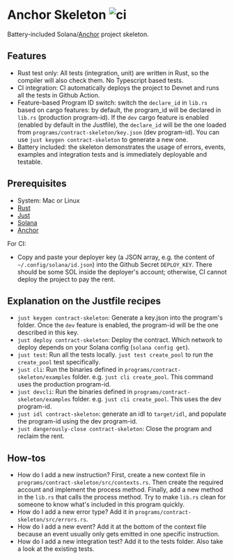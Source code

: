 # Anchor Skeleton ![ci](https://img.shields.io/github/workflow/status/dovahcrow/anchor-skeleton/ci?style=flat-square)

Battery-included Solana/[Anchor](https://github.com/project-serum/anchor) project skeleton.

## Features
* Rust test only: All tests (integration, unit) are written in Rust, so the compiler will also check them. No Typescript based tests.
* CI integration: CI automatically deploys the project to Devnet and runs all the tests in Github Action.
* Feature-based Program ID switch: switch the `declare_id` in `lib.rs` based on cargo features: by default, the program_id will be declared in `lib.rs` (production program-id).
  If the `dev` cargo feature is enabled (enabled by default in the Justfile), the `declare_id` will be the one loaded from `programs/contract-skeleton/key.json` (dev program-id).
  You can use `just keygen contract-skeleton` to generate a new one.
* Battery included: the skeleton demonstrates the usage of errors, events, examples and integration tests and is immediately deployable and testable.
  
## Prerequisites

* System: Mac or Linux
* [Rust](https://rustup.rs/)
* [Just](https://github.com/casey/just#pre-built-binaries)
* [Solana](https://docs.solana.com/cli/install-solana-cli-tools#macos--linux)
* [Anchor](https://project-serum.github.io/anchor/getting-started/installation.html#install-anchor)

For CI:
* Copy and paste your deployer key (a JSON array, e.g. the content of `~/.config/solana/id.json`) into the Github Secret `DEPLOY_KEY`.
  There should be some SOL inside the deployer's account; otherwise, CI cannot deploy the project to pay the rent.
  
## Explanation on the Justfile recipes

* `just keygen contract-skeleton`: Generate a key.json into the program's folder. Once the `dev` feature is enabled, the program-id will be the one described in this key.
* `just deploy contract-skeleton`: Deploy the contract. Which network to deploy depends on your Solana config (`solana config get`).
* `just test`: Run all the tests locally. `just test create_pool` to run the `create_pool` test specifically.
* `just cli`: Run the binaries defined in `programs/contract-skeleton/examples` folder. e.g. `just cli create_pool`. This command uses the production program-id.
* `just devcli`: Run the binaries defined in `programs/contract-skeleton/examples` folder. e.g. `just cli create_pool`. This uses the dev program-id.
* `just idl contract-skeleton`: generate an idl to `target/idl`, and populate the program-id using the dev program-id.
* `just dangerously-close contract-skeleton`: Close the program and reclaim the rent.

## How-tos
* How do I add a new instruction? 
  First, create a new context file in `programs/contract-skeleton/src/contexts.rs`.
  Then create the required account and implement the process method.
  Finally, add a new method in the `lib.rs` that calls the process method. Try to make `lib.rs` clean for someone to know what's included in this program quickly.
* How do I add a new error type? Add it in `programs/contract-skeleton/src/errors.rs`.
* How do I add a new event? Add it at the bottom of the context file because an event usually only gets emitted in one specific instruction.
* How do I add a new integration test? Add it to the tests folder. Also take a look at the existing tests.
